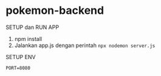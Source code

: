 # pokemon-backend

SETUP dan RUN APP

1. npm install
2. Jalankan app.js dengan perintah `npx nodemon server.js`

SETUP ENV

```
PORT=8080
```
